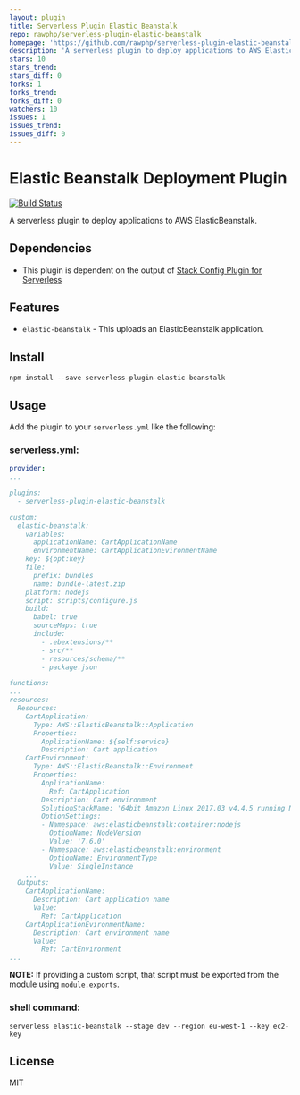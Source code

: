 ```yaml
---
layout: plugin
title: Serverless Plugin Elastic Beanstalk
repo: rawphp/serverless-plugin-elastic-beanstalk
homepage: 'https://github.com/rawphp/serverless-plugin-elastic-beanstalk'
description: 'A serverless plugin to deploy applications to AWS ElasticBeanstalk.'
stars: 10
stars_trend: 
stars_diff: 0
forks: 1
forks_trend: 
forks_diff: 0
watchers: 10
issues: 1
issues_trend: 
issues_diff: 0
---
```



# Elastic Beanstalk Deployment Plugin

[![Build Status](https://travis-ci.org/rawphp/serverless-plugin-elastic-beanstalk.svg?branch=master)](https://travis-ci.org/rawphp/serverless-plugin-elastic-beanstalk)

A serverless plugin to deploy applications to AWS ElasticBeanstalk.

## Dependencies

* This plugin is dependent on the output of [Stack Config Plugin for Serverless](https://www.npmjs.com/package/serverless-plugin-stack-config)

## Features

* `elastic-beanstalk` - This uploads an ElasticBeanstalk application.

## Install

```shell
npm install --save serverless-plugin-elastic-beanstalk
```

## Usage

Add the plugin to your `serverless.yml` like the following:

### serverless.yml:

```yaml
provider:
...

plugins:
  - serverless-plugin-elastic-beanstalk

custom:
  elastic-beanstalk:
    variables:
      applicationName: CartApplicationName
      environmentName: CartApplicationEvironmentName
    key: ${opt:key}
    file:
      prefix: bundles
      name: bundle-latest.zip
    platform: nodejs
    script: scripts/configure.js
    build:
      babel: true
      sourceMaps: true
      include:
        - .ebextensions/**
        - src/**
        - resources/schema/**
        - package.json

functions:
...
resources:
  Resources:
    CartApplication:
      Type: AWS::ElasticBeanstalk::Application
      Properties:
        ApplicationName: ${self:service}
        Description: Cart application
    CartEnvironment:
      Type: AWS::ElasticBeanstalk::Environment
      Properties:
        ApplicationName:
          Ref: CartApplication
        Description: Cart environment
        SolutionStackName: '64bit Amazon Linux 2017.03 v4.4.5 running Node.js'
        OptionSettings:
        - Namespace: aws:elasticbeanstalk:container:nodejs
          OptionName: NodeVersion
          Value: '7.6.0'
        - Namespace: aws:elasticbeanstalk:environment
          OptionName: EnvironmentType
          Value: SingleInstance
    ...
  Outputs:
    CartApplicationName:
      Description: Cart application name
      Value:
        Ref: CartApplication
    CartApplicationEvironmentName:
      Description: Cart environment name
      Value:
        Ref: CartEnvironment
...
```

**NOTE:** If providing a custom script, that script must be exported from the module using `module.exports`.

### shell command:

```shell
serverless elastic-beanstalk --stage dev --region eu-west-1 --key ec2-key
```

## License

MIT
